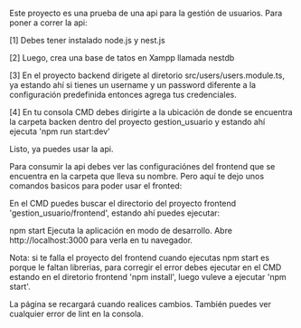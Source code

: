 Este proyecto es una prueba de una api para la gestión de usuarios. Para poner a correr la api:


[1] Debes tener instalado node.js y nest.js

[2] Luego, crea una base de tatos en Xampp llamada nestdb 

[3] En el proyecto backend dirigete al diretorio src/users/users.module.ts, ya estando ahí si tienes un username y un password diferente a la configuración predefinida entonces agrega tus credenciales.

[4] En tu consola CMD debes dirigirte a la ubicación de donde se encuentra la carpeta backen dentro del proyecto gestion_usuario y estando ahí ejecuta 'npm run start:dev'

Listo, ya puedes usar la api.

Para consumir la api debes ver las configuraciónes del frontend que se encuentra en la carpeta que lleva su nombre. Pero aquí te dejo unos comandos basicos para poder usar el fronted:

En el CMD puedes buscar el directorio del proyecto frontend 'gestion_usuario/frontend', estando ahí puedes ejecutar:

npm start Ejecuta la aplicación en modo de desarrollo.
Abre http://localhost:3000 para verla en tu navegador.

Nota: si te falla el proyecto del frontend cuando ejecutas npm start es porque le faltan librerias, para corregir el error debes ejecutar en el CMD estando en el diretorio frontend 'npm install', luego vuleve a ejecutar 'npm start'.

La página se recargará cuando realices cambios.
También puedes ver cualquier error de lint en la consola.
